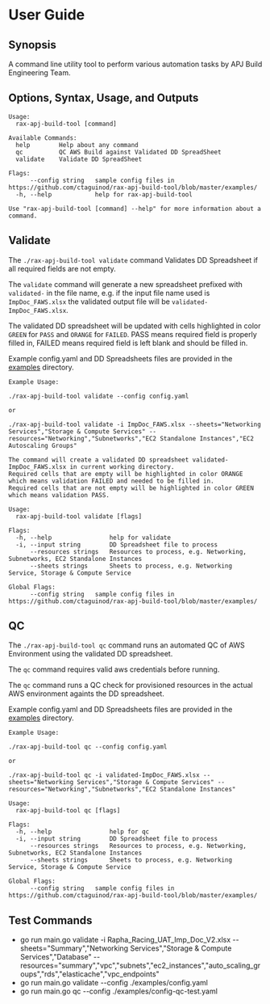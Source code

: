 # User Guide

## Synopsis

A command line utility tool to perform various automation tasks by APJ Build Engineering Team.

## Options, Syntax, Usage, and Outputs

```
Usage:
  rax-apj-build-tool [command]

Available Commands:
  help        Help about any command
  qc          QC AWS Build against Validated DD SpreadSheet
  validate    Validate DD SpreadSheet

Flags:
      --config string   sample config files in https://github.com/ctaguinod/rax-apj-build-tool/blob/master/examples/
  -h, --help            help for rax-apj-build-tool

Use "rax-apj-build-tool [command] --help" for more information about a command.
```

## Validate

The `./rax-apj-build-tool validate` command Validates DD Spreadsheet if all required fields are not empty.

The `validate` command will generate a new spreadsheet prefixed with `validated-` in the file name, e.g. if the input file name used is `ImpDoc_FAWS.xlsx` the validated output file will be `validated-ImpDoc_FAWS.xlsx`.

The validated DD spreadsheet will be updated with cells highlighted in color `GREEN` for `PASS` and `ORANGE` for `FAILED`. PASS means required field is properly filled in, FAILED means required field is left blank and should be filled in.

Example config.yaml and DD Spreadsheets files are provided in the [examples](https://github.com/ctaguinod/rax-apj-build-tool/blob/master/examples/) directory.

```
Example Usage:

./rax-apj-build-tool validate --config config.yaml 

or 

./rax-apj-build-tool validate -i ImpDoc_FAWS.xlsx --sheets="Networking Services","Storage & Compute Services" --resources="Networking","Subnetworks","EC2 Standalone Instances","EC2 Autoscaling Groups"

The command will create a validated DD spreadsheet validated-ImpDoc_FAWS.xlsx in current working directory.
Required cells that are empty will be highlighted in color ORANGE which means validation FAILED and needed to be filled in.
Required cells that are not empty will be highlighted in color GREEN which means validation PASS.

Usage:
  rax-apj-build-tool validate [flags]

Flags:
  -h, --help                help for validate
  -i, --input string        DD Spreadsheet file to process
      --resources strings   Resources to process, e.g. Networking, Subnetworks, EC2 Standalone Instances
      --sheets strings      Sheets to process, e.g. Networking Service, Storage & Compute Service

Global Flags:
      --config string   sample config files in https://github.com/ctaguinod/rax-apj-build-tool/blob/master/examples/
```

## QC

The `./rax-apj-build-tool qc` command runs an automated QC of AWS Environment using the validated DD spreadsheet.

The `qc` command requires valid aws credentials before running. 

The `qc` command runs a QC check for provisioned resources in the actual AWS environment againts the DD spreadsheet.

Example config.yaml and DD Spreadsheets files are provided in the [examples](https://github.com/ctaguinod/rax-apj-build-tool/blob/master/examples/) directory.


```
Example Usage:

./rax-apj-build-tool qc --config config.yaml 

or 

./rax-apj-build-tool qc -i validated-ImpDoc_FAWS.xlsx --sheets="Networking Services","Storage & Compute Services" --resources="Networking","Subnetworks","EC2 Standalone Instances"

Usage:
  rax-apj-build-tool qc [flags]

Flags:
  -h, --help                help for qc
  -i, --input string        DD Spreadsheet file to process
      --resources strings   Resources to process, e.g. Networking, Subnetworks, EC2 Standalone Instances
      --sheets strings      Sheets to process, e.g. Networking Service, Storage & Compute Service

Global Flags:
      --config string   sample config files in https://github.com/ctaguinod/rax-apj-build-tool/blob/master/examples/
```






## Test Commands
- go run main.go validate -i Rapha_Racing_UAT_Imp_Doc_V2.xlsx --sheets="Summary","Networking Services","Storage & Compute Services","Database" --resources="summary","vpc","subnets","ec2_instances","auto_scaling_groups","rds","elasticache","vpc_endpoints"
- go run main.go validate --config ./examples/config.yaml
- go run main.go qc --config ./examples/config-qc-test.yaml